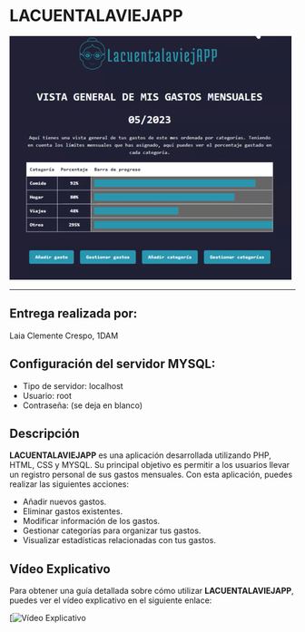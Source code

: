 # LACUENTALAVIEJAPP

<img src = "https://github.com/LaClCr/PHP_LACUENTALAVIEJAPP/blob/936819a541e1c938674764e5a9af04f03ce68eb0/MEDIA/Portada01.png">

---

## Entrega realizada por:
Laia Clemente Crespo, 1DAM

## Configuración del servidor MYSQL:
- Tipo de servidor: localhost
- Usuario: root
- Contraseña: (se deja en blanco)

## Descripción

**LACUENTALAVIEJAPP** es una aplicación desarrollada utilizando PHP, HTML, CSS y MYSQL. Su principal objetivo es permitir a los usuarios llevar un registro personal de sus gastos mensuales. Con esta aplicación, puedes realizar las siguientes acciones:

- Añadir nuevos gastos.
- Eliminar gastos existentes.
- Modificar información de los gastos.
- Gestionar categorías para organizar tus gastos.
- Visualizar estadísticas relacionadas con tus gastos.

## Vídeo Explicativo

Para obtener una guía detallada sobre cómo utilizar **LACUENTALAVIEJAPP**, puedes ver el vídeo explicativo en el siguiente enlace:

[![Vídeo Explicativo](https://www.youtube.com/watch?v=nWTud1UDXdI)

